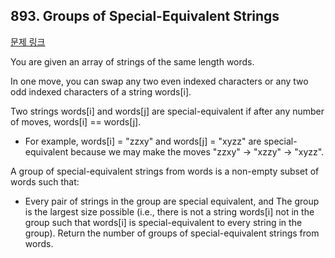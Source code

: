 ## 893. Groups of Special-Equivalent Strings

[문제 링크](https://leetcode.com/problems/groups-of-special-equivalent-strings/)

You are given an array of strings of the same length words.

In one move, you can swap any two even indexed characters or any two odd indexed characters of a string words[i].

Two strings words[i] and words[j] are special-equivalent if after any number of moves, words[i] == words[j].

- For example, words[i] = "zzxy" and words[j] = "xyzz" are special-equivalent because we may make the moves "zzxy" -> "xzzy" -> "xyzz".

A group of special-equivalent strings from words is a non-empty subset of words such that:

- Every pair of strings in the group are special equivalent, and
  The group is the largest size possible (i.e., there is not a string words[i] not in the group such that words[i] is special-equivalent to every string in the group).
  Return the number of groups of special-equivalent strings from words.
